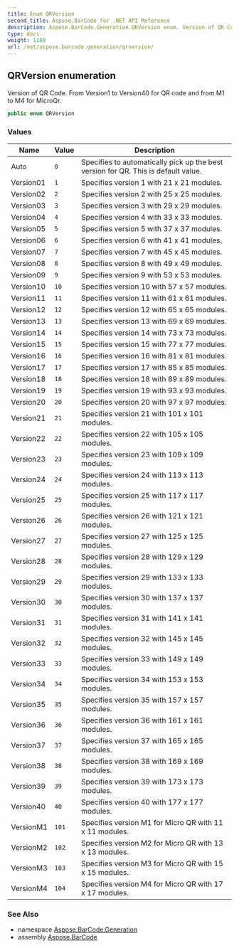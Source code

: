```yaml
---
title: Enum QRVersion
second_title: Aspose.BarCode for .NET API Reference
description: Aspose.BarCode.Generation.QRVersion enum. Version of QR Code. From Version1 to Version40 for QR code and from M1 to M4 for MicroQr
type: docs
weight: 1180
url: /net/aspose.barcode.generation/qrversion/
---
```

## QRVersion enumeration

Version of QR Code. From Version1 to Version40 for QR code and from M1 to M4 for MicroQr.

```csharp
public enum QRVersion
```

### Values

| Name | Value | Description |
| --- | --- | --- |
| Auto | `0` | Specifies to automatically pick up the best version for QR. This is default value. |
| Version01 | `1` | Specifies version 1 with 21 x 21 modules. |
| Version02 | `2` | Specifies version 2 with 25 x 25 modules. |
| Version03 | `3` | Specifies version 3 with 29 x 29 modules. |
| Version04 | `4` | Specifies version 4 with 33 x 33 modules. |
| Version05 | `5` | Specifies version 5 with 37 x 37 modules. |
| Version06 | `6` | Specifies version 6 with 41 x 41 modules. |
| Version07 | `7` | Specifies version 7 with 45 x 45 modules. |
| Version08 | `8` | Specifies version 8 with 49 x 49 modules. |
| Version09 | `9` | Specifies version 9 with 53 x 53 modules. |
| Version10 | `10` | Specifies version 10 with 57 x 57 modules. |
| Version11 | `11` | Specifies version 11 with 61 x 61 modules. |
| Version12 | `12` | Specifies version 12 with 65 x 65 modules. |
| Version13 | `13` | Specifies version 13 with 69 x 69 modules. |
| Version14 | `14` | Specifies version 14 with 73 x 73 modules. |
| Version15 | `15` | Specifies version 15 with 77 x 77 modules. |
| Version16 | `16` | Specifies version 16 with 81 x 81 modules. |
| Version17 | `17` | Specifies version 17 with 85 x 85 modules. |
| Version18 | `18` | Specifies version 18 with 89 x 89 modules. |
| Version19 | `19` | Specifies version 19 with 93 x 93 modules. |
| Version20 | `20` | Specifies version 20 with 97 x 97 modules. |
| Version21 | `21` | Specifies version 21 with 101 x 101 modules. |
| Version22 | `22` | Specifies version 22 with 105 x 105 modules. |
| Version23 | `23` | Specifies version 23 with 109 x 109 modules. |
| Version24 | `24` | Specifies version 24 with 113 x 113 modules. |
| Version25 | `25` | Specifies version 25 with 117 x 117 modules. |
| Version26 | `26` | Specifies version 26 with 121 x 121 modules. |
| Version27 | `27` | Specifies version 27 with 125 x 125 modules. |
| Version28 | `28` | Specifies version 28 with 129 x 129 modules. |
| Version29 | `29` | Specifies version 29 with 133 x 133 modules. |
| Version30 | `30` | Specifies version 30 with 137 x 137 modules. |
| Version31 | `31` | Specifies version 31 with 141 x 141 modules. |
| Version32 | `32` | Specifies version 32 with 145 x 145 modules. |
| Version33 | `33` | Specifies version 33 with 149 x 149 modules. |
| Version34 | `34` | Specifies version 34 with 153 x 153 modules. |
| Version35 | `35` | Specifies version 35 with 157 x 157 modules. |
| Version36 | `36` | Specifies version 36 with 161 x 161 modules. |
| Version37 | `37` | Specifies version 37 with 165 x 165 modules. |
| Version38 | `38` | Specifies version 38 with 169 x 169 modules. |
| Version39 | `39` | Specifies version 39 with 173 x 173 modules. |
| Version40 | `40` | Specifies version 40 with 177 x 177 modules. |
| VersionM1 | `101` | Specifies version M1 for Micro QR with 11 x 11 modules. |
| VersionM2 | `102` | Specifies version M2 for Micro QR with 13 x 13 modules. |
| VersionM3 | `103` | Specifies version M3 for Micro QR with 15 x 15 modules. |
| VersionM4 | `104` | Specifies version M4 for Micro QR with 17 x 17 modules. |

### See Also

* namespace [Aspose.BarCode.Generation](../../aspose.barcode.generation/)
* assembly [Aspose.BarCode](../../)


